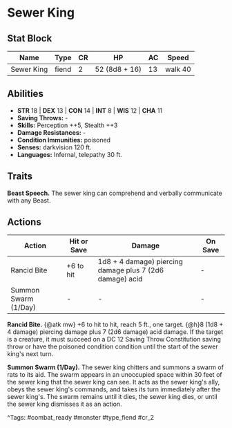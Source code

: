 # Sewer King

## Stat Block

| Name | Type | CR | HP | AC | Speed |
|------|------|----|----|----|-------|
| Sewer King | fiend | 2 | 52 (8d8 + 16) | 13 | walk 40 |

## Abilities

- **STR** 18 | **DEX** 13 | **CON** 14 | **INT** 8 | **WIS** 12 | **CHA** 11
- **Saving Throws:** -  
- **Skills:** Perception ++5, Stealth ++3  
- **Damage Resistances:** -  
- **Condition Immunities:** poisoned  
- **Senses:** darkvision 120 ft.  
- **Languages:** Infernal, telepathy 30 ft.

## Traits

**Beast Speech.** The sewer king can comprehend and verbally communicate with any Beast.


## Actions

| Action | Hit or Save | Damage | On Save |
|--------|--------------|--------|----------|
| Rancid Bite | +6 to hit | 1d8 + 4 damage) piercing damage plus 7 (2d6 damage) acid | - |
| Summon Swarm (1/Day) | - | - | - |

**Rancid Bite.** {@atk mw} +6 to hit to hit, reach 5 ft., one target. {@h}8 (1d8 + 4 damage) piercing damage plus 7 (2d6 damage) acid damage. If the target is a creature, it must succeed on a DC 12 Saving Throw Constitution saving throw or have the poisoned condition condition until the start of the sewer king's next turn.

**Summon Swarm (1/Day).** The sewer king chitters and summons a swarm of rats to its aid. The swarm appears in an unoccupied space within 30 feet of the sewer king that the sewer king can see. It acts as the sewer king's ally, obeys the sewer king's commands, and takes its turn immediately after the sewer king's. The swarm remains until it dies, the sewer king dies, or until the sewer king dismisses it as an action.


^Tags: #combat_ready #monster #type_fiend #cr_2
